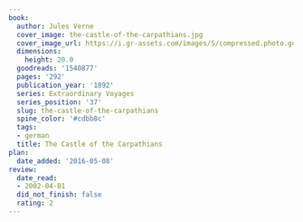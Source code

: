 ```yaml
---
book:
  author: Jules Verne
  cover_image: the-castle-of-the-carpathians.jpg
  cover_image_url: https://i.gr-assets.com/images/S/compressed.photo.goodreads.com/books/1307523714l/1540877._SX98_.jpg
  dimensions:
    height: 20.0
  goodreads: '1540877'
  pages: '292'
  publication_year: '1892'
  series: Extraordinary Voyages
  series_position: '37'
  slug: the-castle-of-the-carpathians
  spine_color: '#cdbb8c'
  tags:
  - german
  title: The Castle of the Carpathians
plan:
  date_added: '2016-05-08'
review:
  date_read:
  - 2002-04-01
  did_not_finish: false
  rating: 2
---
```

